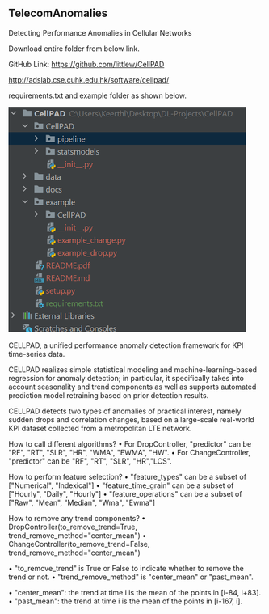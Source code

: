 ## TelecomAnomalies

Detecting Performance Anomalies in Cellular Networks

Download entire folder from below link.

GitHub Link: https://github.com/littlew/CellPAD

http://adslab.cse.cuhk.edu.hk/software/cellpad/




requirements.txt and example folder as shown below.

<img src="imgs/Cellpad.png" alt="My cool logo"/>


CELLPAD, a unified performance anomaly detection framework for KPI time-series data. 

CELLPAD realizes simple statistical modeling and machine-learning-based regression for anomaly detection; in particular, it specifically takes into account seasonality and trend components as well as supports automated prediction model retraining based on prior detection results. 

CELLPAD detects two types of anomalies of practical interest, namely sudden drops and correlation changes, based on a large-scale real-world KPI dataset collected from a metropolitan LTE network.



How to call different algorithms?
• For DropController, "predictor" can be "RF", "RT", "SLR", "HR", "WMA", "EWMA", "HW".
• For ChangeController, "predictor" can be "RF", "RT", "SLR", "HR","LCS".


How to perform feature selection?
• "feature_types" can be a subset of ["Numerical", "Indexical"]
• "feature_time_grain" can be a subset of ["Hourly", "Daily", "Hourly"]
• "feature_operations" can be a subset of ["Raw", "Mean", "Median", "Wma", "Ewma"]

How to remove any trend components?
•	DropController(to_remove_trend=True, trend_remove_method="center_mean")
•	ChangeController(to_remove_trend=False, trend_remove_method="center_mean")

•	"to_remove_trend" is True or False to indicate whether to remove the trend or not.
•	"trend_remove_method" is "center_mean" or "past_mean".

•	"center_mean": the trend at time i is the mean of the points in [i-84, i+83].
•	"past_mean": the trend at time i is the mean of the points in [i-167, i].


